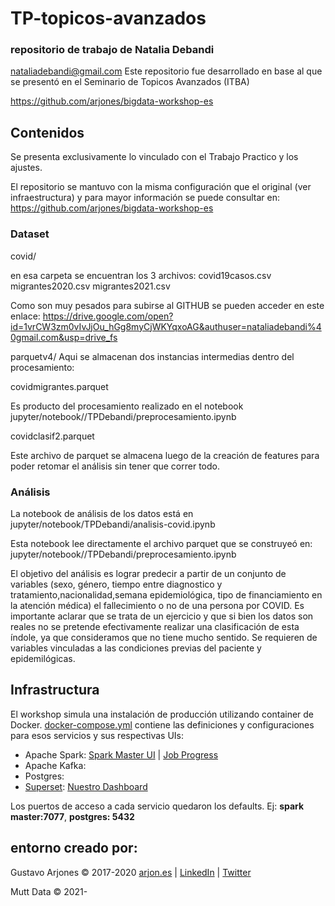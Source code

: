 
# TP-topicos-avanzados
### repositorio de trabajo de Natalia Debandi
nataliadebandi@gmail.com
Este repositorio fue desarrollado en base al que se presentó en el Seminario de Topicos Avanzados (ITBA)

https://github.com/arjones/bigdata-workshop-es

## Contenidos
Se presenta exclusivamente lo vinculado con el Trabajo Practico y los ajustes. 

El repositorio se mantuvo con la misma configuración que el original (ver infraestructura) y para mayor información se puede consultar en:
https://github.com/arjones/bigdata-workshop-es

### Dataset

covid/

en esa carpeta se encuentran los 3 archivos:
covid19casos.csv
migrantes2020.csv
migrantes2021.csv

Como son muy pesados para subirse al GITHUB se pueden acceder en este enlace:
https://drive.google.com/open?id=1vrCW3zm0vIvJjOu_hGg8myCjWKYqxoAG&authuser=nataliadebandi%40gmail.com&usp=drive_fs

parquetv4/
Aqui se almacenan dos instancias intermedias dentro del procesamiento:

covidmigrantes.parquet

Es producto del procesamiento realizado en el notebook jupyter/notebook//TPDebandi/preprocesamiento.ipynb

covidclasif2.parquet

Este archivo de parquet se almacena luego de la creación de features para poder retomar el análisis sin tener que correr todo.


### Análisis

La notebook de análisis de los datos está en
jupyter/notebook/TPDebandi/analisis-covid.ipynb

Esta notebook lee directamente el archivo parquet que se construyeó en:
jupyter/notebook//TPDebandi/preprocesamiento.ipynb

El objetivo del análisis es lograr predecir a partir de un conjunto de variables (sexo, género, tiempo entre diagnostico y tratamiento,nacionalidad,semana epidemiológica, tipo de financiamiento en la atención médica) el fallecimiento o no de una persona por COVID.
Es importante aclarar que se trata de un ejercicio y que si bien los datos son reales no se pretende efectivamente realizar una clasificación de esta índole, ya que consideramos que no tiene mucho sentido. Se requieren de variables vinculadas a las condiciones previas del paciente y epidemilógicas.


## Infrastructura

El workshop simula una instalación de producción utilizando container de Docker.
[docker-compose.yml](docker-compose.yml) contiene las definiciones y configuraciones para esos servicios y sus respectivas UIs:

* Apache Spark: [Spark Master UI](http://localhost:8080) | [Job Progress](http://localhost:4040)
* Apache Kafka:
* Postgres:
* [Superset](http://superset.incubator.apache.org): [Nuestro Dashboard](http://localhost:8088/)

Los puertos de acceso a cada servicio quedaron los defaults. Ej: **spark master:7077**, **postgres: 5432**





## entorno creado por:
Gustavo Arjones &copy; 2017-2020
[arjon.es](https://arjon.es) | [LinkedIn](http://linkedin.com/in/arjones/) | [Twitter](https://twitter.com/arjones)

Mutt Data &copy; 2021-
